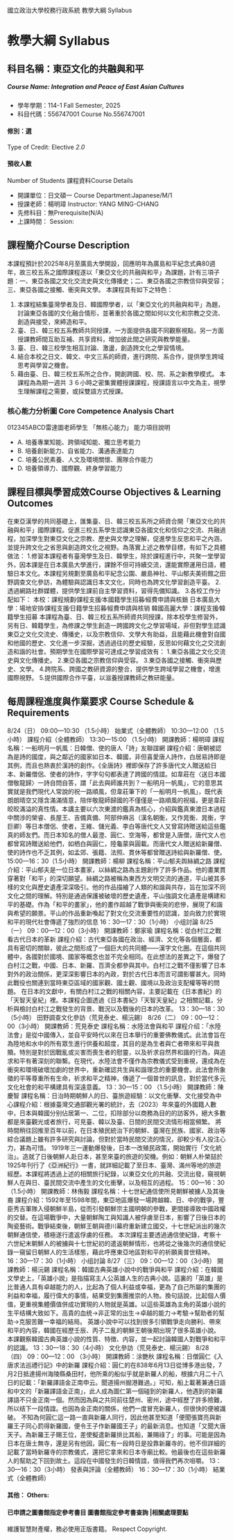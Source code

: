 國立政治大學校務行政系統 教學大綱 Syllabus
# 教學大綱 Syllabus
##  科目名稱：東亞文化的共融與和平
#####  Course Name: Integration and Peace of East Asian Cultures
  * 學年學期：114-1 Fall Semester, 2025 
  * 科目代碼：556747001 Course No.556747001
#### 修別：選
Type of Credit: Elective 
_2.0_
#### 預收人數
Number of Students
課程資料Course Details
  * 開課單位：日文碩一 Course Department:Japanese/M/1 
  * 授課老師：楊明璋 Instructor: YANG MING-CHANG 
  * 先修科目：無Prerequisite(N/A)
  * 上課時間： Session: 
##  課程簡介Course Description
本課程預計於2025年8月至廣島大學開設，回應明年為廣島和平紀念式典80週年，故三校五系之國際課程遂以「東亞文化的共融與和平」為課題，計有三項子題：一、東亞各國之文化交流史與文化傳播史；二、東亞各國之宗教信仰與受容；三、東亞各國之接觸、衝突與文學。
本課程具有如下之特色：
  1. 本課程結集臺灣學者及日、韓國際學者，以「東亞文化的共融與和平」為題，討論東亞各國的文化融合情形，並著重於各國之間如何以文化和宗教之交流、創造與接受，來締造和平。
  2. 臺、日、韓三校五系教師共同授課，一方面提供各國不同觀察視點，另一方面授課教師間互助互補、共享資料，增加彼此間之研究與教學能量。
  3. 臺、日、韓三校學生相互討論、激盪，創造跨文化之學習情境。
  4. 結合本校之日文、韓文、中文三系的師資，進行跨院、系合作，提供學生跨域思考與學習之機會。
  5. 藉由臺、日、韓三校五系所之合作，開創跨國、校、院、系之新教學模式。
本課程為為期一週共 ３６小時之密集實體授課課程，授課語言以中文為主，視學生理解課程之需要，或採雙語方式授課。
###  核心能力分析圖 Core Competence Analysis Chart
012345ABCD雷達圖老師學生
「無核心能力」 
能力項目說明
  * A. 培養專業知能、跨領域知能、獨立思考能力
  * B. 培養創新能力、自省能力、溝通表達能力
  * C. 培養公民素養、人文及環境關懷、團隊合作能力
  * D. 培養領導力、國際觀、終身學習能力
##  課程目標與學習成效Course Objectives & Learning Outcomes 
在東亞漢學的共同基礎上，匯集臺、日、韓三校五系所之師資合開「東亞文化的共融與和平」國際課程。促進三校五系學生認識東亞各國文化和信仰之交流、共融過程，加深學生對東亞文化之宗教、歷史與文學之理解，促進學生反思和平之內涵，並提升跨文化之省思與創造跨文化之視野。為落實上述之教學目標，有如下之具體做法：
1.修習本課程者有臺灣學生及日、韓學生，除於課程進行中，共聚一堂學習外，因本課是在日本廣島大學進行，課餘不但可持續交流，還能實際運用日語，體驗日本文化。本課程另規劃至廣島和平紀念公園、嚴島神社、平山郁夫美術館之田野調查文化參訪，為體驗與認識日本文文化，同時也為跨文化學習創造平臺。
2.透過網路社群媒體，提供學生課前自主學習資料，習得先備知識。
3.各校工作分配如下：
本校：課程規劃∕課程支援∕本國籍學生招募∕經費申請與核銷
日本廣島大學：場地安排∕課程支援∕日籍學生招募∕經費申請與核销
韓國高麗大學：課程支援∕韓籍學生招募
本課程為臺、日、韓三校五系所師資共同授課，除本校學生修習外，另有日、韓籍學生，為修課之學生創造一跨國跨文化之學習場域，非但對學生認識東亞之文化交流史、傳播史，以及宗教信仰、文學大有助益，且能藉此機會對自國和他國的歷史、文化進一步深掘，透過過往的歷史經驗，反思如何藉文化之交流創造和諧的社會。預期學生在國際學習可達成之學習成效有：
1.東亞各國之文化交流史與文化傳播史。
2.東亞各國之宗教信仰與受容。
3.東亞各國之接觸、衝突與歷史、文學。
4.跨院系、跨國之教研資源的整合，提供學生跨域學習之機會，增進國際視野。
5.提供國際合作平臺，以滋養授課教師之教研能量。
##  每周課程進度與作業要求 Course Schedule & Requirements
8/24（日）
09:00—10:30 （1.5小時）
始業式（全體教師）
10:30—12:00 （1.5小時）
課程介紹（全體教師）
13:30—15:00 （1.5小時）
開課教師：楊明璋
課程名稱：一船明月一帆風：日韓僧、使的唐人「詩」友聯誼網
課程介紹：唐朝被認為是詩的國度，與之鄰近的國家如日本、韓國，非但喜愛唐人詩作，白居易詩即是其例，而且也熱衷於漢詩的創作。《全唐詩》裡即保存了許多唐代文人贈送給日本、新羅僧侶、使者的詩作，字字句句都表達了跨國的情誼。如韋莊在〈送日本國僧敬龍歸〉一詩自問自答，謂「此去與師誰共到？一船明月一帆風」，它的意思其實就是我們現代人常說的祝一路順風，但韋莊筆下的「一船明月一帆風」，既代表朗朗晴空又隱含滿滿情意，陪伴敬龍師歸國的不僅僅是一路順風的祝福，更是韋莊皎皎滿溢的真性情。本講主要以六次東渡的鑑真為核心，介紹與鑑真東渡日本過程中關涉的榮睿、長屋王、吉備真備、阿部仲麻呂（漢名朝衡，又作晁衡、晁衡，字巨卿）等日本僧侶、使者，王維、儲光義、李白等唐代文人又曾寫詩贈送給這些鑑真的師友們。而日本知名的僧人最澄、圓仁、空海等，都曾是入唐僧，唐代文人也都曾寫詩贈送給他們，如栖白與圓仁，陸龜蒙與圓載。而唐代文人贈送給新羅僧、使的詩作也不乏其例，如孟郊、張籍、法照、貫休等都曾贈送詩給與新羅僧、使。
15:00—16：30（1.5小時）
開課教師：楊柳
課程名稱：平山郁夫舆絲綢之路
課程介紹：平山郁夫是一位日本畫家，以絲綢之路為主題創作了許多作品。他的畫業貫穿著對「和平」的深切願望。絲綢之路被稱為東西方文明交流的通道，平山被其多樣的文化與歷史遺產深深吸引。他的作品描繪了人類的和諧與共存，旨在加深不同文化之間的理解。特別是通過保護被破壞的歷史遺產，平山強調文化遺產是構建和平的基礎。作為「和平的畫家」，他的畫作超越了戰爭與衝突的悲慘，展現了和諧與希望的願景。平山的作品重新喚起了對文化交流重要性的認識，並向致力於實現和平的現代社會傳遞了強烈的信息
16：30—17：30（1小時）
小组討論
8/25 （一）
09：00—12：00（3小時）
開課教師：鄭家瑜
課程名稱：從白村江之戰看古代日本的革新
課程介紹：古代東亞各國在政治、經濟、文化等各個層面，都具有密切的關聯，彼此之間形成了一個巨大的共同體——漢字文化圈。在這個共同體中，各國對於國境、國家等概念也並不完全相同。在此想法的差異之下，爆發了白村江之戰，中國、日本、新羅、百濟全都參與其中。白村江之戰不僅影響了日本對外的政治關係，更深深影響日本的內政，對於古代日本而言可謂影響甚大。同時此戰役也關連到當時東亞區域的國家觀、國土觀、國境以及政治支配權等等的問題。
在日本的文獻中，有關白村江之戰的相關內容，主要記載在《日本書紀》的「天智天皇紀」裡。本課程企圖透過《日本書紀》「天智天皇紀」之相關記載，分析與檢討白村江之戰發生的背景、戰況以及戰後的日本的改革。
13：30—18：30（5小時）
田野調查文化參訪（荒見泰史、楊沅錫）
8/26（二）
09：00—12：00（3小時）
開課教師：荒見泰史
課程名稱：水陸法會與和平
課程介绍：「水陸法會」是從中國傳入，並自平安時代以來在日本舉行的重要佛教儀式。此法會旨在為陸地和水中的所有眾生進行供養和超度，其目的是為生者與亡者帶來和平與救贖。特別是對於因戰亂或災害而喪生者的慰靈，以及祈求自然界和諧的行為，與追求和平有著深刻的聯繫。在現代，水陸法會不僅作為宗教儀式受到重視，還成為在衝突和環境破壞加劇的世界中，重新確認共生與和諧理念的重要機會。此法會所象徵的平等尊重所有生命，祈求和平之精神，傳遞了一個普世的訊息，對於當代多元文化社會的和平構建具有深遠意義。
13：30—15：00 （1.5小時）
開課教師：陳慶智
課程名稱：日治時期朝鮮人的日、臺旅遊經驗：以文化衝擊、文化接受為中心課程介紹：根據臺灣交通部觀光署的統計，去（2023）年來臺的外國籍人數中，日本與韓國分别佔居第一、二位，扣除部分以商務為目的的訪客外，絕大多數都是來臺觀光或者旅行，可見臺、韓以及臺、日間的民間交流情形相當頻繁。
將時間稍往回推至百年以前，在日本殖民統治下的朝鮮、臺灣在民族、國家、政治等綜合議題上雖有許多研究與討論，但對於當時民間交流的情況，卻較少有人投注心力，甚為可惜。
1919年三一運動爆發後，日本一改殖民政策，開始實行「文化統治」。造就了日後朝鮮人赴日本，甚至來臺的旅遊的契機。例如：朝鮮人朴榮喆於1925年刊行了《亞洲紀行》一書，就詳細記載了至日本、臺灣、滿州等地的旅遊經歷。本課程將透過上述的相關旅行紀錄，以東亞文化的共融、交流出發，窺視朝鮮人在與日、臺民間交流中產生的文化衝擊，以及相互的過程。
15：00—16：30（1.5小時）
開課教師：林侑毅
課程名稱：十七世紀通信使所見朝鮮被擄人及其後裔
課程介紹：1592年至1598年間，東亞地區爆發一場跨越韓、日、中的戰爭，豐臣秀吉軍隊入侵朝鮮半島，從而引發朝鮮宗主國明朝的參戰，更間接導致中國政權的交替。在這場戰爭中，大量朝鮮陶工與知識人被俘虜至日本，影響了日後日本的陶瓷藝術。戰爭結束後，朝鮮王朝與德川幕府重新建立國交，十七世紀派出的幾次朝鮮通信使，積極遂行遣返俘虜的任務。
本次課程主要透過通信使紀錄，考察十六世紀末朝鮮人的被擄與十七世紀初的遣返朝鮮情形，也將從之後幾次的通信使紀錄一窺留日朝鮮人的生活樣態，藉此呼應東亞地區對和平的祈願奥普世精神。
16：30—17：30（1小時）
小组討論
8/27（三）
09：00—12：00（3小時）
開課教師：楊沅錫
課程名稱：韓國古典英雄小說中的戰爭與和平
課程介紹：在韓國文學史上，「英雄小說」是指描寫主人公英雄人生的古典小說。這裏的「英雄」是比普通人具有卓越能力的人，比起為了個人利益或幸福，更為了自己所屬的集團的利益和幸福，履行偉大的事情，結果受到集團推崇的人物。換句話說，比起個人價值，更重視集體價值併成功實現的人物就是英雄。以這些英雄為主角的英雄小說的生平结構大致如下。高貴的血统→非正常的出生→卓越的能力→考驗→幫助者的幫助→克服苦難一幸福的結局。
英雄小說中可以找到很多引領戰爭走向勝利、帶來和平的內容，韓國在經歷壬辰、丙子二亂的朝鮮王朝後期出現了很多英雄小說。
本課觀察韓國古典英雄小說的性質、特徴、内容，並一起討論韓國人對戰爭和和平的認識。
13：30—18：30（4小時）
文化參訪（荒見泰史、楊沅錫）
8/28（四）
09：00—12：00 （3小時）
開課教師：涂艷秋
課程名稱：日僧圓仁《入唐求法巡禮行記》中的新羅
課程介紹：圓仁的在838年6月13日從博多港出發，7月2日抵達揚州海陵縣桑田村，他所乘的船似乎就是新羅人的船，根據六月二十八日的記載：「新羅譯語金正南申云。聞道揚州掘港難過。」可知，船上載著兼通日語和中文的「新羅譯語金正南」，此人成為圖仁第一個碰到的新羅人，他遇到的新羅譯語不只金正南一個。然而因為與之共同前往楚州、密州，途中經歷了許多險難，所以结下一段情誼。也因為金正南的關係，他們一度冒充新羅人，但很快的便被識破。
不知為何圓仁這一路一直與新羅人同行，因此他甚至知道「便聞張寶亮與新羅王子同心罰得新羅國，便令王子作新羅國王子」的最新消息。也知道「又聞大唐天子。為新羅王子賜王位，差使擬遣新羅排比其船，兼賜祿了」的事。可能是因為日本在唐土無寺，還是另有他因，圓仁有一段時日是投靠新羅寺的，他不但詳細的記載了當時新羅寺的宗教儀式，還把它拿來和日本寺廟比較。他最後也在這些新羅人的幫助之下回到故土。這段在中國發生的日韓情誼，值得我們再次咀嚼。
13：30—16：30（3小時）
發表與評論（全體教師）
16：30—17：30（1小時）
結業式（全體教師）
####  其他： Others:
####  已申請之圖書館指定參考書目  圖書館指定參考書查詢 |相關處理要點
維護智慧財產權，務必使用正版書籍。 Respect Copyright.